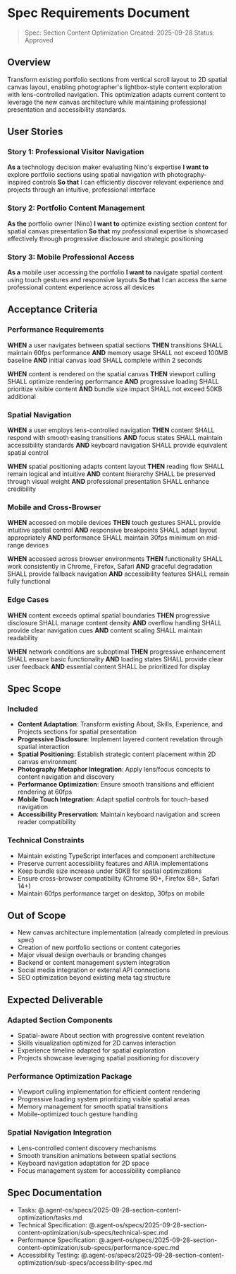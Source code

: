 # Spec Requirements Document

> Spec: Section Content Optimization
> Created: 2025-09-28
> Status: Approved

## Overview

Transform existing portfolio sections from vertical scroll layout to 2D spatial canvas layout, enabling photographer's lightbox-style content exploration with lens-controlled navigation. This optimization adapts current content to leverage the new canvas architecture while maintaining professional presentation and accessibility standards.

## User Stories

### Story 1: Professional Visitor Navigation
**As a** technology decision maker evaluating Nino's expertise
**I want to** explore portfolio sections using spatial navigation with photography-inspired controls
**So that** I can efficiently discover relevant experience and projects through an intuitive, professional interface

### Story 2: Portfolio Content Management
**As the** portfolio owner (Nino)
**I want to** optimize existing section content for spatial canvas presentation
**So that** my professional expertise is showcased effectively through progressive disclosure and strategic positioning

### Story 3: Mobile Professional Access
**As a** mobile user accessing the portfolio
**I want to** navigate spatial content using touch gestures and responsive layouts
**So that** I can access the same professional content experience across all devices

## Acceptance Criteria

### Performance Requirements
**WHEN** a user navigates between spatial sections
**THEN** transitions SHALL maintain 60fps performance
**AND** memory usage SHALL not exceed 100MB baseline
**AND** initial canvas load SHALL complete within 2 seconds

**WHEN** content is rendered on the spatial canvas
**THEN** viewport culling SHALL optimize rendering performance
**AND** progressive loading SHALL prioritize visible content
**AND** bundle size impact SHALL not exceed 50KB additional

### Spatial Navigation
**WHEN** a user employs lens-controlled navigation
**THEN** content SHALL respond with smooth easing transitions
**AND** focus states SHALL maintain accessibility standards
**AND** keyboard navigation SHALL provide equivalent spatial control

**WHEN** spatial positioning adapts content layout
**THEN** reading flow SHALL remain logical and intuitive
**AND** content hierarchy SHALL be preserved through visual weight
**AND** professional presentation SHALL enhance credibility

### Mobile and Cross-Browser
**WHEN** accessed on mobile devices
**THEN** touch gestures SHALL provide intuitive spatial control
**AND** responsive breakpoints SHALL adapt layout appropriately
**AND** performance SHALL maintain 30fps minimum on mid-range devices

**WHEN** accessed across browser environments
**THEN** functionality SHALL work consistently in Chrome, Firefox, Safari
**AND** graceful degradation SHALL provide fallback navigation
**AND** accessibility features SHALL remain fully functional

### Edge Cases
**WHEN** content exceeds optimal spatial boundaries
**THEN** progressive disclosure SHALL manage content density
**AND** overflow handling SHALL provide clear navigation cues
**AND** content scaling SHALL maintain readability

**WHEN** network conditions are suboptimal
**THEN** progressive enhancement SHALL ensure basic functionality
**AND** loading states SHALL provide clear user feedback
**AND** essential content SHALL be prioritized for display

## Spec Scope

### Included
- **Content Adaptation**: Transform existing About, Skills, Experience, and Projects sections for spatial presentation
- **Progressive Disclosure**: Implement layered content revelation through spatial interaction
- **Spatial Positioning**: Establish strategic content placement within 2D canvas environment
- **Photography Metaphor Integration**: Apply lens/focus concepts to content navigation and discovery
- **Performance Optimization**: Ensure smooth transitions and efficient rendering at 60fps
- **Mobile Touch Integration**: Adapt spatial controls for touch-based navigation
- **Accessibility Preservation**: Maintain keyboard navigation and screen reader compatibility

### Technical Constraints
- Maintain existing TypeScript interfaces and component architecture
- Preserve current accessibility features and ARIA implementations
- Keep bundle size increase under 50KB for spatial optimizations
- Ensure cross-browser compatibility (Chrome 90+, Firefox 88+, Safari 14+)
- Maintain 60fps performance target on desktop, 30fps on mobile

## Out of Scope

- New canvas architecture implementation (already completed in previous spec)
- Creation of new portfolio sections or content categories
- Major visual design overhauls or branding changes
- Backend or content management system integration
- Social media integration or external API connections
- SEO optimization beyond existing meta tag structure

## Expected Deliverable

### Adapted Section Components
- Spatial-aware About section with progressive content revelation
- Skills visualization optimized for 2D canvas interaction
- Experience timeline adapted for spatial exploration
- Projects showcase leveraging spatial positioning for discovery

### Performance Optimization Package
- Viewport culling implementation for efficient content rendering
- Progressive loading system prioritizing visible spatial areas
- Memory management for smooth spatial transitions
- Mobile-optimized touch gesture handling

### Spatial Navigation Integration
- Lens-controlled content discovery mechanisms
- Smooth transition animations between spatial sections
- Keyboard navigation adaptation for 2D space
- Focus management system for accessibility compliance

## Spec Documentation

- Tasks: @.agent-os/specs/2025-09-28-section-content-optimization/tasks.md
- Technical Specification: @.agent-os/specs/2025-09-28-section-content-optimization/sub-specs/technical-spec.md
- Performance Specification: @.agent-os/specs/2025-09-28-section-content-optimization/sub-specs/performance-spec.md
- Accessibility Testing: @.agent-os/specs/2025-09-28-section-content-optimization/sub-specs/accessibility-spec.md